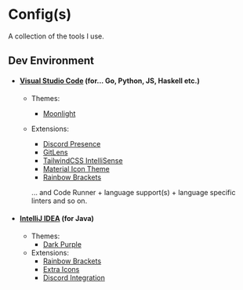 # Config(s)

A collection of the tools I use.

## Dev Environment
- #### [Visual Studio Code](https://code.visualstudio.com/) (for... Go, Python, JS, Haskell etc.)
  - Themes: 
    - [Moonlight](https://marketplace.visualstudio.com/items?itemName=atomiks.moonlight)
  - Extensions:
    - [Discord Presence](https://marketplace.visualstudio.com/items?itemName=icrawl.discord-vscode)
    - [GitLens](https://marketplace.visualstudio.com/items?itemName=eamodio.gitlens) 
    - [TailwindCSS IntelliSense](https://marketplace.visualstudio.com/items?itemName=bradlc.vscode-tailwindcss)
    - [Material Icon Theme](https://marketplace.visualstudio.com/items?itemName=PKief.material-icon-theme)
    - [Rainbow Brackets](https://marketplace.visualstudio.com/items?itemName=2gua.rainbow-brackets)
    
    ... and Code Runner + language support(s) + language specific linters and so on.

- #### [IntelliJ IDEA](https://www.jetbrains.com/idea/) (for Java)
  - Themes:
    - [Dark Purple](https://plugins.jetbrains.com/plugin/12100-dark-purple-theme)
  - Extensions:
    - [Rainbow Brackets](https://plugins.jetbrains.com/plugin/10080-rainbow-brackets)
    - [Extra Icons](https://plugins.jetbrains.com/plugin/11058-extra-icons)
    - [Discord Integration](https://plugins.jetbrains.com/plugin/10233-discord-integration)
